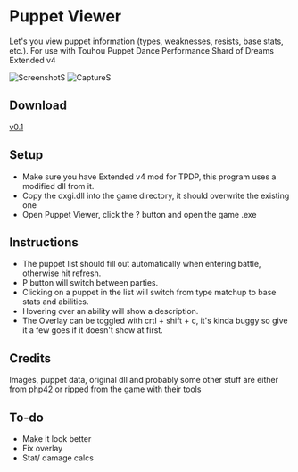 # Puppet Viewer

Let's you view puppet information (types, weaknesses, resists, base stats, etc.).
For use with Touhou Puppet Dance Performance Shard of Dreams Extended v4

![ScreenshotS](https://github.com/user-attachments/assets/b9a44a05-b7e8-426e-afd2-074ad2abe668) ![CaptureS](https://github.com/user-attachments/assets/26f72511-78cc-4f85-865d-1ef130275560)

## Download
[v0.1](https://github.com/x-Cody-z/PuppetViewerWPF/releases/download/v0.1/Puppet.Viewer.zip)
## Setup

 - Make sure you have Extended v4 mod for TPDP, this program uses a
   modified dll from it.
 - Copy the dxgi.dll into the game directory, it should overwrite the
   existing one
 - Open Puppet Viewer, click the ? button and open the game .exe

## Instructions

 - The puppet list should fill out automatically when entering battle,
   otherwise hit refresh.
 - P button will switch between parties.
 - Clicking on a puppet in the list will switch from type matchup to
   base stats and abilities.
 - Hovering over an ability will show a description.
 - The Overlay can be toggled with crtl + shift + c, it's kinda buggy so
   give it a few goes if it doesn't show at first.

## Credits
Images, puppet data, original dll and probably some other stuff are either from php42 or ripped from the game with their tools
## To-do

 - Make it look better
 - Fix overlay
 - Stat/ damage calcs
